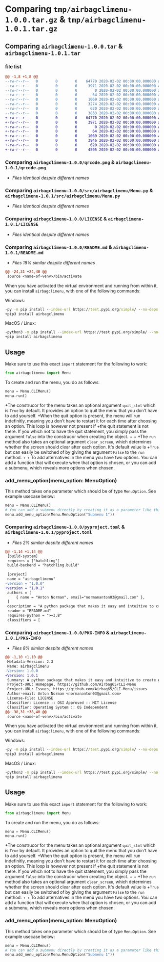 # Comparing `tmp/airbagclimenu-1.0.0.tar.gz` & `tmp/airbagclimenu-1.0.1.tar.gz`

## Comparing `airbagclimenu-1.0.0.tar` & `airbagclimenu-1.0.1.tar`

### file list

```diff
@@ -1,8 +1,8 @@
--rw-r--r--   0        0        0    64770 2020-02-02 00:00:00.000000 airbagclimenu-1.0.0/qrcode.png
--rw-r--r--   0        0        0     3971 2020-02-02 00:00:00.000000 airbagclimenu-1.0.0/src/airbagclimenu/Menu.py
--rw-r--r--   0        0        0        0 2020-02-02 00:00:00.000000 airbagclimenu-1.0.0/src/airbagclimenu/__init__.py
--rw-r--r--   0        0        0       64 2020-02-02 00:00:00.000000 airbagclimenu-1.0.0/.gitignore
--rw-r--r--   0        0        0     1069 2020-02-02 00:00:00.000000 airbagclimenu-1.0.0/LICENSE
--rw-r--r--   0        0        0     3274 2020-02-02 00:00:00.000000 airbagclimenu-1.0.0/README.md
--rw-r--r--   0        0        0      620 2020-02-02 00:00:00.000000 airbagclimenu-1.0.0/pyproject.toml
--rw-r--r--   0        0        0     3833 2020-02-02 00:00:00.000000 airbagclimenu-1.0.0/PKG-INFO
+-rw-r--r--   0        0        0    64770 2020-02-02 00:00:00.000000 airbagclimenu-1.0.1/qrcode.png
+-rw-r--r--   0        0        0     3971 2020-02-02 00:00:00.000000 airbagclimenu-1.0.1/src/airbagclimenu/Menu.py
+-rw-r--r--   0        0        0        0 2020-02-02 00:00:00.000000 airbagclimenu-1.0.1/src/airbagclimenu/__init__.py
+-rw-r--r--   0        0        0       64 2020-02-02 00:00:00.000000 airbagclimenu-1.0.1/.gitignore
+-rw-r--r--   0        0        0     1069 2020-02-02 00:00:00.000000 airbagclimenu-1.0.1/LICENSE
+-rw-r--r--   0        0        0     3946 2020-02-02 00:00:00.000000 airbagclimenu-1.0.1/README.md
+-rw-r--r--   0        0        0      620 2020-02-02 00:00:00.000000 airbagclimenu-1.0.1/pyproject.toml
+-rw-r--r--   0        0        0     4505 2020-02-02 00:00:00.000000 airbagclimenu-1.0.1/PKG-INFO
```

### Comparing `airbagclimenu-1.0.0/qrcode.png` & `airbagclimenu-1.0.1/qrcode.png`

 * *Files identical despite different names*

### Comparing `airbagclimenu-1.0.0/src/airbagclimenu/Menu.py` & `airbagclimenu-1.0.1/src/airbagclimenu/Menu.py`

 * *Files identical despite different names*

### Comparing `airbagclimenu-1.0.0/LICENSE` & `airbagclimenu-1.0.1/LICENSE`

 * *Files identical despite different names*

### Comparing `airbagclimenu-1.0.0/README.md` & `airbagclimenu-1.0.1/README.md`

 * *Files 18% similar despite different names*

```diff
@@ -24,31 +24,40 @@
 source <name-of-venv>/bin/activate
 ```
 
 When you have activated the virtual environment and running from within it, you can install ```airbagclimenu```, with one of the following commands: 
 
 Windows:
 ```bat
-py -m pip install --index-url https://test.pypi.org/simple/ --no-deps airbagclimenu
+pip3 install airbagclimenu
 ```
 MacOS / Linux: 
 ```Bash
-python3 -m pip install --index-url https://test.pypi.org/simple/ --no-deps airbagclimenu
+pip install airbagclimenu
 ```
 
 ## Usage
 Make sure to use this exact ```import``` statement for the following to work:
 ```Python
 from airbagclimenu import Menu
 ```
 To create and run the menu, you do as follows:
 ```Python
 menu = Menu.CLIMenu()
 menu.run()
 ```
+The construcor for the menu takes an optional argument ```quit_stmt``` which is ```True``` by default. It provides an option to quit the menu that you don't have to add yourself. 
+When the quit option is present, the menu will run indefinitly, meaning you don't have to restart it for each time after choosing an option. This loop is however not present if 
+the quit statement is not there. If you which not to have the quit statement, you simply pass the argument ```False``` into the construcor when creating the object. 
+
+
+The ```run``` method also takes an optional argument ```clear_screen```, which determines whether the screen should clear after each option. It's default value is
+```True``` but can easily be switched of by giving the argument ```False``` to the ```run``` method.
+
+
 To add alternatives in the menu you have two options. You can add a function that will execute when that option is chosen, or you can add a submenu, which reveals more options when chosen. 
 ### add_menu_option(menu_option: MenuOption)
 This method takes one parameter which should be of type ```MenuOption```. See example usecase below:
 ```Python
 menu = Menu.CLIMenu()
 # You can add a submenu directly by creating it as a parameter like this
 menu.add_menu_option(Menu.MenuOption("Submenu 1"))
```

### Comparing `airbagclimenu-1.0.0/pyproject.toml` & `airbagclimenu-1.0.1/pyproject.toml`

 * *Files 2% similar despite different names*

```diff
@@ -1,14 +1,14 @@
 [build-system]
 requires = ["hatchling"]
 build-backend = "hatchling.build"
 
 [project]
 name = "airbagclimenu"
-version = "1.0.0"
+version = "1.0.1"
 authors = [
     { name = "Anton Norman", email="normananton03@gmail.com" },
 ]
 description = "A python package that makes it easy and intuitive to create good looking CLI menus"
 readme = "README.md"
 requires-python = ">=3.8"
 classifiers = [
```

### Comparing `airbagclimenu-1.0.0/PKG-INFO` & `airbagclimenu-1.0.1/PKG-INFO`

 * *Files 8% similar despite different names*

```diff
@@ -1,10 +1,10 @@
 Metadata-Version: 2.3
 Name: airbagclimenu
-Version: 1.0.0
+Version: 1.0.1
 Summary: A python package that makes it easy and intuitive to create good looking CLI menus
 Project-URL: Homepage, https://github.com/Airbag65/CLI-Menu
 Project-URL: Issues, https://github.com/Airbag65/CLI-Menu/issues
 Author-email: Anton Norman <normananton03@gmail.com>
 License-File: LICENSE
 Classifier: License :: OSI Approved :: MIT License
 Classifier: Operating System :: OS Independent
@@ -38,31 +38,40 @@
 source <name-of-venv>/bin/activate
 ```
 
 When you have activated the virtual environment and running from within it, you can install ```airbagclimenu```, with one of the following commands: 
 
 Windows:
 ```bat
-py -m pip install --index-url https://test.pypi.org/simple/ --no-deps airbagclimenu
+pip3 install airbagclimenu
 ```
 MacOS / Linux: 
 ```Bash
-python3 -m pip install --index-url https://test.pypi.org/simple/ --no-deps airbagclimenu
+pip install airbagclimenu
 ```
 
 ## Usage
 Make sure to use this exact ```import``` statement for the following to work:
 ```Python
 from airbagclimenu import Menu
 ```
 To create and run the menu, you do as follows:
 ```Python
 menu = Menu.CLIMenu()
 menu.run()
 ```
+The construcor for the menu takes an optional argument ```quit_stmt``` which is ```True``` by default. It provides an option to quit the menu that you don't have to add yourself. 
+When the quit option is present, the menu will run indefinitly, meaning you don't have to restart it for each time after choosing an option. This loop is however not present if 
+the quit statement is not there. If you which not to have the quit statement, you simply pass the argument ```False``` into the construcor when creating the object. 
+
+
+The ```run``` method also takes an optional argument ```clear_screen```, which determines whether the screen should clear after each option. It's default value is
+```True``` but can easily be switched of by giving the argument ```False``` to the ```run``` method.
+
+
 To add alternatives in the menu you have two options. You can add a function that will execute when that option is chosen, or you can add a submenu, which reveals more options when chosen. 
 ### add_menu_option(menu_option: MenuOption)
 This method takes one parameter which should be of type ```MenuOption```. See example usecase below:
 ```Python
 menu = Menu.CLIMenu()
 # You can add a submenu directly by creating it as a parameter like this
 menu.add_menu_option(Menu.MenuOption("Submenu 1"))
```

